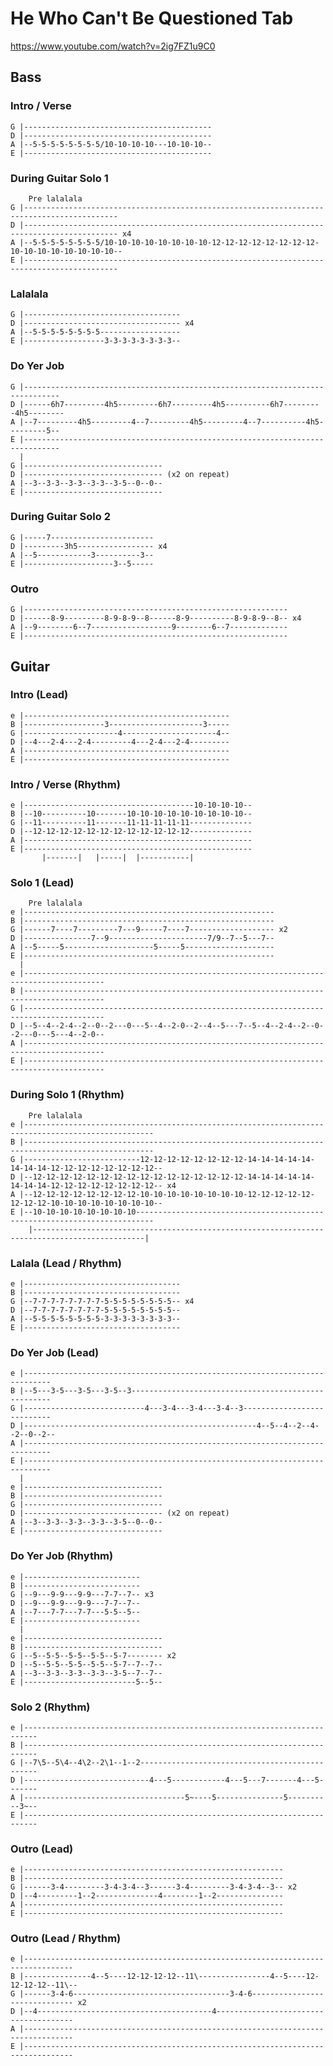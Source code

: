 # He Who Can't Be Questioned Tab

<https://www.youtube.com/watch?v=2ig7FZ1u9C0>

## Bass

### Intro / Verse

    G |------------------------------------------
    D |------------------------------------------
    A |--5-5-5-5-5-5-5-5/10-10-10-10---10-10-10--
    E |------------------------------------------

### During Guitar Solo 1

        Pre lalalala
    G |-------------------------------------------------------------------------------------------
    D |------------------------------------------------------------------------------------------- x4
    A |--5-5-5-5-5-5-5-5/10-10-10-10-10-10-10-10-12-12-12-12-12-12-12-12-10-10-10-10-10-10-10-10--
    E |-------------------------------------------------------------------------------------------

### Lalalala

    G |-----------------------------------
    D |----------------------------------- x4
    A |--5-5-5-5-5-5-5-5------------------
    E |------------------3-3-3-3-3-3-3-3--

### Do Yer Job

    G |------------------------------------------------------------------------------
    D |------6h7---------4h5---------6h7---------4h5----------6h7---------4h5--------
    A |--7---------4h5---------4--7---------4h5---------4--7----------4h5---------5--
    E |------------------------------------------------------------------------------
      |
    G |-------------------------------
    D |------------------------------- (x2 on repeat)
    A |--3--3-3--3-3--3-3--3-5--0--0--
    E |-------------------------------

### During Guitar Solo 2

    G |-----7-----------------------
    D |---------3h5----------------- x4
    A |--5------------3----------3--
    E |--------------------3--5-----

### Outro

    G |-----------------------------------------------------------
    D |------8-9---------8-9-8-9--8------8-9----------8-9-8-9--8-- x4
    A |--9--------6--7------------------9--------6--7-------------
    E |-----------------------------------------------------------

## Guitar

### Intro (Lead)

    e |----------------------------------------------
    B |------------------3---------------------3-----
    G |---------------------4---------------------4--
    D |--4---2-4---2-4---------4---2-4---2-4---------
    A |----------------------------------------------
    E |----------------------------------------------

### Intro / Verse (Rhythm)

    e |--------------------------------------10-10-10-10--
    B |--10----------10-------10-10-10-10-10-10-10-10-10--
    G |--11----------11-------11-11-11-11-11--------------
    D |--12-12-12-12-12-12-12-12-12-12-12-12--------------
    A |---------------------------------------------------
    E |---------------------------------------------------
           |-------|   |-----|  |-----------|        

### Solo 1 (Lead)

        Pre lalalala
    e |--------------------------------------------------------
    B |--------------------------------------------------------
    G |------7----7---------7---9-----7----7------------------- x2
    D |---------------7--9----------------------7/9--7--5---7--
    A |--5-----5--------------------5-----5--------------------
    E |--------------------------------------------------------
      |
    e |----------------------------------------------------------------------------------------
    B |----------------------------------------------------------------------------------------
    G |----------------------------------------------------------------------------------------
    D |--5--4--2-4--2--0--2---0---5--4--2-0--2--4--5---7--5--4--2-4--2--0--2---0---5---4--2-0--
    A |----------------------------------------------------------------------------------------
    E |----------------------------------------------------------------------------------------

### During Solo 1 (Rhythm)

        Pre lalalala
    e |---------------------------------------------------------------------------------------------------
    B |---------------------------------------------------------------------------------------------------
    G |--------------------------12-12-12-12-12-12-12-12-14-14-14-14-14-14-14-14-12-12-12-12-12-12-12-12--
    D |--12-12-12-12-12-12-12-12-12-12-12-12-12-12-12-12-14-14-14-14-14-14-14-14-12-12-12-12-12-12-12-12-- x4
    A |--12-12-12-12-12-12-12-12-10-10-10-10-10-10-10-10-12-12-12-12-12-12-12-12-10-10-10-10-10-10-10-10--
    E |--10-10-10-10-10-10-10-10--------------------------------------------------------------------------
        |-----------------------------------------------------------------------------------------------|

### Lalala (Lead / Rhythm)

    e |-----------------------------------
    B |-----------------------------------
    G |--7-7-7-7-7-7-7-7-5-5-5-5-5-5-5-5-- x4
    D |--7-7-7-7-7-7-7-7-5-5-5-5-5-5-5-5--
    A |--5-5-5-5-5-5-5-5-3-3-3-3-3-3-3-3--
    E |-----------------------------------

### Do Yer Job (Lead)

    e |----------------------------------------------------------------------------
    B |--5---3-5---3-5---3-5--3----------------------------------------------------
    G |---------------------------4---3-4---3-4---3-4--3---------------------------
    D |----------------------------------------------------4--5--4--2--4--2--0--2--
    A |----------------------------------------------------------------------------
    E |----------------------------------------------------------------------------
      |
    e |-------------------------------
    B |-------------------------------
    G |-------------------------------
    D |------------------------------- (x2 on repeat)
    A |--3--3-3--3-3--3-3--3-5--0--0--
    E |-------------------------------

### Do Yer Job (Rhythm)

    e |--------------------------
    B |--------------------------
    G |--9---9-9---9-9---7-7--7-- x3
    D |--9---9-9---9-9---7-7--7--
    A |--7---7-7---7-7---5-5--5--
    E |--------------------------
      |
    e |-------------------------------
    B |-------------------------------
    G |--5--5-5--5-5--5-5--5-7-------- x2
    D |--5--5-5--5-5--5-5--5-7--7--7--
    A |--3--3-3--3-3--3-3--3-5--7--7--
    E |-------------------------5--5--

### Solo 2 (Rhythm)

    e |-------------------------------------------------------------------------
    B |-------------------------------------------------------------------------
    G |--7\5--5\4--4\2--2\1--1--2-----------------------------------------------
    D |----------------------------4---5------------4---5---7-------4---5-------
    A |------------------------------------5~----5---------------5----------3~--
    E |-------------------------------------------------------------------------

### Outro (Lead)

    e |----------------------------------------------------------
    B |----------------------------------------------------------
    G |------3-4---------3-4-3-4--3------3-4---------3-4-3-4--3-- x2
    D |--4---------1--2--------------4--------1--2---------------
    A |----------------------------------------------------------
    E |----------------------------------------------------------

### Outro (Lead / Rhythm)

    e |---------------------------------------------------------------------------------
    B |---------------4--5----12-12-12-12--11\----------------4--5----12-12-12-12--11\--
    G |------3-4-6-----------------------------------3-4-6------------------------------ x2
    D |--4---------------------------------------4--------------------------------------
    A |---------------------------------------------------------------------------------
    E |---------------------------------------------------------------------------------
